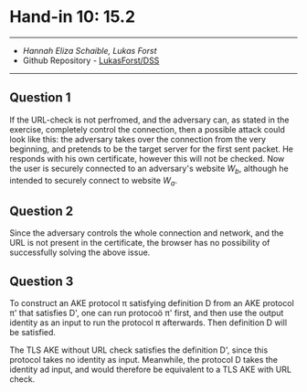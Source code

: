 # Hand-in 10: 15.2
___
* *Hannah Eliza Schaible, Lukas Forst*
* Github Repository - [LukasForst/DSS](https://github.com/LukasForst/DSS/tree/master/handins/)
___

## Question 1 
If the URL-check is not perfromed, and the adversary can, as stated in the exercise, completely control the connection, 
then a possible attack could look like this: the adversary takes over the connection from the very beginning, and pretends to be the target server
for the first sent packet. He responds with his own certificate, however this will not be checked. Now the user is securely connected to an adversary's website _W<sub>b</sub>_, although he intended to securely connect to website _W<sub>a</sub>_.

## Question 2
Since the adversary controls the whole connection and network, and the URL is not present in the certificate, the browser has no possibility of successfully solving the above issue.

## Question 3
To construct an AKE protocol π satisfying definition D from an AKE protocol π' that satisfies D', one can run protocoö π' first, and then use the output identity as an input to run the protocol π afterwards. Then definition D will be satisfied.

The TLS AKE without URL check satisfies the definition D', since this protocol takes no identity as input. Meanwhile, the protocol D takes the identity ad input, and would therefore be equivalent to a TLS AKE with URL check.

